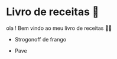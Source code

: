 # Livro de receitas :book:

ola ! Bem vindo ao meu livro de receitas :man_teacher:

- Strogonoff de frango

- Pave

  
